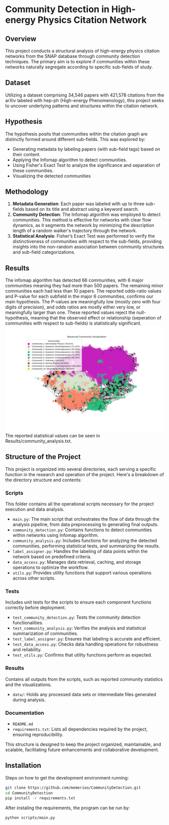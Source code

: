 # Community Detection in High-energy Physics Citation Network

## Overview
This project conducts a structural analysis of high-energy physics citation networks from the SNAP database through community detection techniques. The primary aim is to explore if communities within these networks naturally segregate according to specific sub-fields of study.

## Dataset
Utilizing a dataset comprising 34,546 papers with 421,578 citations from the arXiv labeled with hep-ph (High-energy Phenomenology), this project seeks to uncover underlying patterns and structures within the citation network.

## Hypothesis
The hypothesis posits that communities within the citation graph are distinctly formed around different sub-fields. This was explored by:
- Generating metadata by labeling papers (with sub-field tags) based on their content.
- Applying the Infomap algorithm to detect communities.
- Using Fisher's Exact Test to analyze the significance and separation of these communities.
- Visualizing the detected communities

## Methodology
1. **Metadata Generation**: Each paper was labeled with up to three sub-fields based on its title and abstract using a keyword search.
2. **Community Detection**: The Infomap algorithm was employed to detect communities. This method is effective for networks with clear flow dynamics, as it segments the network by minimizing the description length of a random walker's trajectory through the network.
3. **Statistical Analysis**: Fisher’s Exact Test was performed to verify the distinctiveness of communities with respect to the sub-fields, providing insights into the non-random association between community structures and sub-field categorizations. 


## Results
The infomap algorithm has detected 66 communities, with 6 major communities meaning they had more than 500 papers. The remaining minor communities each had less than 10 papers. The reported odds-ratio values and P-value for each subfield in the major 6 communities, confirms our main hypothesis. The P-values are meaningfully low (mostly zero with four digits of precision), and odds ratios are mostly either very low, or meaningfully larger than one. These reported values reject the null-hypothesis, meaning that the observed effect or relationship (seperation of communities with respect to sub-fields) is statistically significant.
![Visualized communities. Only nodes with degree higher than 60 have been visualized. As it can be seen, communities are well-separated.](Results/imagekamadakawai_DT60.png)
The reported statistical values can be seen in Results/community_analysis.txt.

## Structure of the Project

This project is organized into several directories, each serving a specific function in the research and operation of the project. Here's a breakdown of the directory structure and contents:

### Scripts
This folder contains all the operational scripts necessary for the project execution and data analysis.

- `main.py`: The main script that orchestrates the flow of data through the analysis pipeline, from data preprocessing to generating final outputs.
- `community_detection.py`: Contains functions to detect communities within networks using Infomap algorithm.
- `community_analysis.py`: Includes functions for analyzing the detected communities, performing statistical tests, and summarizing the results.
- `label_assigner.py`: Handles the labeling of data points within the network based on predefined criteria.
- `data_access.py`: Manages data retrieval, caching, and storage operations to optimize the workflow.
- `utils.py`: Provides utility functions that support various operations across other scripts.

### Tests
Includes unit tests for the scripts to ensure each component functions correctly before deployment.

- `test_community_detection.py`: Tests the community detection functionalities.
- `test_community_analysis.py`: Verifies the analysis and statistical summarization of communities.
- `test_label_assigner.py`: Ensures that labeling is accurate and efficient.
- `test_data_access.py`: Checks data handling operations for robustness and reliability.
- `test_utils.py`: Confirms that utility functions perform as expected.

### Results
Contains all outputs from the scripts, such as reported community statistics and the visualizations.

- `data/`: Holds any processed data sets or intermediate files generated during analysis.

### Documentation

- `README.md`
- `requirements.txt`: Lists all dependencies required by the project, ensuring reproducibility.

This structure is designed to keep the project organized, maintainable, and scalable, facilitating future enhancements and collaborative development.



## Installation
Steps on how to get the development environment running:
```bash
git clone https://github.com/memerioo/CommunityDetection.git
cd CommunityDetection
pip install -r requirements.txt
```
After instaling the requirements, the program can be run by:
```bash
python scripts/main.py
```
